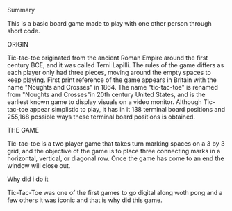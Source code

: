 Summary 

This is a basic board game made to play with one other person through short code.

ORIGIN
 
Tic-tac-toe originated from the ancient Roman Empire around the first century BCE, and it was called Terni Lapilli. The rules of the game differs as each player only had three pieces, moving around the empty spaces to keep playing. First print reference of the game appears in Britain with the name "Noughts and Crosses" in 1864. The name "tic-tac-toe" is renamed from "Noughts and Crosses"in 20th century United States, and is the earliest known game to display visuals on a video monitor. Although Tic-tac-toe appear simplistic to play, it has in it 138 terminal board positions and 255,168 possible ways these terminal board positions is obtained. 

THE GAME
 
Tic-tac-toe is a two player game that takes turn marking spaces on a 3 by 3 grid, and the objective of the game is to place three connecting marks in a horizontal, vertical, or diagonal row. Once the game has come to an end the window will close out.


Why did i do it 

Tic-Tac-Toe was one of the first games to go digital along woth pong and a few others it was iconic and that is why did this game.
